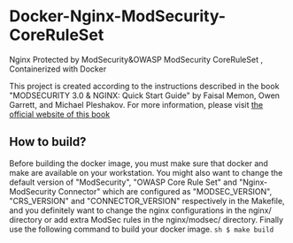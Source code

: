 # Docker-Nginx-ModSecurity-CoreRuleSet
Nginx Protected by ModSecurity&amp;OWASP ModSecurity CoreRuleSet , Containerized with Docker

This project is created according to the instructions described in the book "MODSECURITY 3.0 & NGINX: Quick Start Guide" by Faisal Memon, Owen Garrett, and Michael Pleshakov. For more information, please visit [the official website of this book](https://www.nginx.com/resources/library/modsecurity-3-nginx-quick-start-guide/)

## How to build?
Before building the docker image, you must make sure that docker and make are available on your workstation. You might also want to change the default version of "ModSecurity", "OWASP Core Rule Set" and "Nginx-ModSecurity Connector" which are configured as "MODSEC_VERSION", "CRS_VERSION" and "CONNECTOR_VERSION" respectively in the Makefile, and you definitely want to change the nginx configurations in the nginx/ directory or add extra ModSec rules in the nginx/modsec/ directory. Finally use the following command to build your docker image.
`sh
$ make build
`
